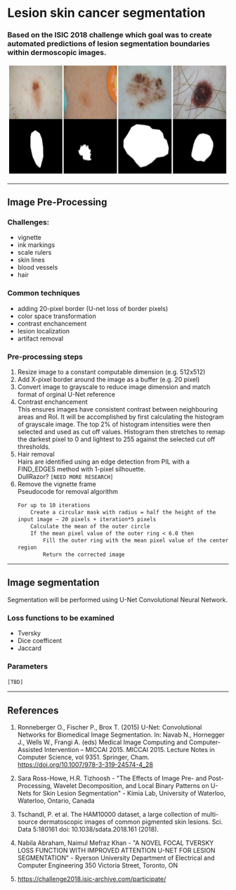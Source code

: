 # Lesion skin cancer segmentation
### Based on the ISIC 2018 challenge which goal was to create automated predictions of lesion segmentation boundaries within dermoscopic images.
![img](src/overview_readme.png)
***
## Image Pre-Processing
### Challenges:
* vignette
* ink markings
* scale rulers
* skin lines
* blood vessels
* hair

### Common techniques
* adding 20-pixel border (U-net loss of border pixels)
* color space transformation
* contrast enchancement
* lesion localization
* artifact removal


### Pre-processing steps
1. Resize image to a constant computable dimension (e.g. 512x512)  
1. Add X-pixel border around the image as a buffer (e.g. 20 pixel)  
1. Convert image to grayscale to reduce image dimension and match format of orginal U-Net reference  
1. Contrast enchancement  
    This ensures images have consistent contrast between neighbouring areas and RoI. It will be accomplished by first calculating the histogram of grayscale image. The top 2% of histogram intensities were then selected and used as cut off values. Histogram then stretches to remap the darkest pixel to 0 and lightest to 255 against the selected cut off thresholds.  
1. Hair removal  
    Hairs are identified using an edge detection from PIL with a FIND_EDGES method with 1-pixel silhouette.  
    DullRazor?
    `[NEED MORE RESEARCH]`  
1. Remove the vignette frame  
    Pseudocode for removal algorithm  
    ```
    For up to 10 iterations  
        Create a circular mask with radius = half the height of the input image – 20 pixels + iteration*5 pixels  
        Calculate the mean of the outer circle
        If the mean pixel value of the outer ring < 6.0 then  
            Fill the outer ring with the mean pixel value of the center region 
            Return the corrected image
    ```  

***
## Image segmentation  
Segmentation will be performed using U-Net Convolutional Neural Network. 

### Loss functions to be examined
* Tversky 
* Dice coefficent 
* Jaccard  

### Parameters  
`[TBD]`  


***
## References  
1. Ronneberger O., Fischer P., Brox T. (2015) U-Net: Convolutional Networks for Biomedical Image Segmentation. In: Navab N., Hornegger J., Wells W., Frangi A. (eds) Medical Image Computing and Computer-Assisted Intervention – MICCAI 2015. MICCAI 2015. Lecture Notes in Computer Science, vol 9351. Springer, Cham. https://doi.org/10.1007/978-3-319-24574-4_28
  
1. Sara Ross-Howe, H.R. Tizhoosh - "The Effects of Image Pre- and Post-Processing, Wavelet Decomposition, and Local Binary Patterns on U-Nets for Skin Lesion Segmentation" - Kimia Lab, University of Waterloo, Waterloo, Ontario, Canada  

1. Tschandl, P. et al. The HAM10000 dataset, a large collection of multi-source
dermatoscopic images of common pigmented skin lesions. Sci. Data 5:180161 doi: 10.1038/sdata.2018.161 (2018).  

1. Nabila Abraham, Naimul Mefraz Khan - "A NOVEL FOCAL TVERSKY LOSS FUNCTION WITH IMPROVED ATTENTION U-NET FOR LESION SEGMENTATION" - Ryerson University Department of Electrical and Computer Engineering 350 Victoria Street, Toronto, ON  

1. https://challenge2018.isic-archive.com/participate/


